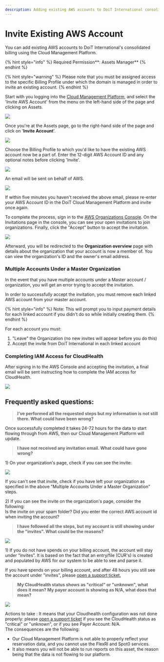 ```yaml
---
description: Adding existing AWS accounts to DoiT International consolidated billing
---
```


# Invite Existing AWS Account

You can add existing AWS accounts to DoiT International's consolidated billing using the Cloud Management Platform.

{% hint style="info" %}
Required Permission**: Assets Manager**
{% endhint %}

{% hint style="warning" %}
Please note that you must be assigned access to the specific Billing Profile under which the domain is managed in order to invite an existing account.
{% endhint %}

Start with you logging into the [Cloud Management Platform](https://app.doit-intl.com), and select the 'Invite AWS Account' from the menu on the left-hand side of the page and clicking on Assets.

![](../.gitbook/assets/assets-icon-1-%20%284%29%20%285%29%20%281%29.png)

Once you're at the Assets page, go to the right-hand side of the page and click on '**Invite Account**'.

![](../.gitbook/assets/aws-invite-tab.png)

Choose the Billing Profile to which you'd like to have the existing AWS account now be a part of. Enter the 12-digit AWS Account ID and any optional notes before clicking 'Invite'.

![](../.gitbook/assets/aws-id.png)

An email will be sent on behalf of AWS.

![](../.gitbook/assets/invite-aws.png)

If within five minutes you haven't received the above email, please re-enter your AWS Account ID in the DoiT Cloud Management Platform and invite once again. 

To complete the process, sign in to the [AWS Organizations Console](https://console.aws.amazon.com/organizations/). On the Invitations page in the console, you can see your open invitations to join organizations. Finally, click the "Accept" button to accept the invitation.

![](../.gitbook/assets/cint_aws_invitation3.png)

Afterward, you will be redirected to the **Organization overview** page with details about the organization that your account is now a member of. You can view the organization's ID and the owner's email address.

### Multiple Accounts Under a Master Organization

In the event that you have multiple accounts under a Master account / organization, you will get an error trying to accept the invitation.

In order to successfully accept the invitation, you must remove each linked AWS account from your master account.

{% hint style="info" %}
Note: This will prompt you to input payment details for each linked account if you didn't do so while initially creating them.
{% endhint %}

For each account you must:

1. "Leave" the Organization \(no new invites will appear before you do this\)
2. Accept the invite from DoiT International in each linked account

### Completing IAM Access for CloudHealth

After signing in to the AWS Console and accepting the invitation, a final email will be sent instructing how to complete the IAM access for CloudHealth.

![](../.gitbook/assets/iam-last-steps.png)

## Frequently asked questions: 

> **I’ve performed all the requested steps but my information is not still there. What could have been wrong?**

Once successfully completed it takes 24-72 hours for the data to start flowing through from AWS, then our Cloud Management Platform will update. 

> **I have not received any invitation email. What could have gone wrong?**

1\) On your organization's page, check if you can see the invite: 

![](../.gitbook/assets/image%20%2872%29.png)

If you can't see that invite, check if you have left your organization as specified in the above "Multiple Accounts Under a Master Organization" steps. 

2\) If you can see the invite on the organization's page, consider the following:  
Is the invite on your spam folder? Did you enter the correct AWS account id when inviting the account?

> **I have followed all the steps, but my account is still showing under the "invites". What could be the reasons?**

![](../.gitbook/assets/image%20%2874%29.png)

1\) If you do not have spends on your billing account, the account  will stay under “invites”. It is based on the fact that an entry/file \(CUR's\) is created and populated by AWS for our system to be able to see and parse it.

If you have spends on your billing account, and after 48 hours you still see the account under "invites", please [open a support ticket.](https://help.doit-intl.com/tickets/open-a-new-support-request) 

> **My CloudHealth status shows as "critical" or "unknown", what does it mean? My payer account is showing as N/A, what does that mean?**

![](../.gitbook/assets/image%20%2873%29.png)

  
Actions to take : It means that your Cloudhealth configuration was not done properly: please [open a support ticket](https://help.doit-intl.com/tickets/open-a-new-support-request) if you see the  CloudHealth status as "critical" or "unknown", or if you see Payer Account: N/A.  
The consequences are the following: 

* Our Cloud Management Platform is not able to properly reflect your reservation data, and you cannot use the FlexRI and Spot0 services. 
* It also means you will not be able to run reports on this asset, the reason being that the data is not flowing to our platform. 


